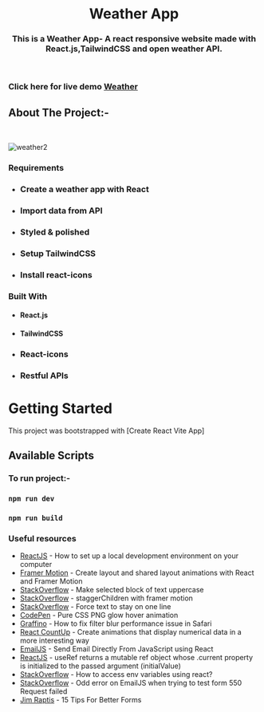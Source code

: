 <!-- PROJECT LOGO -->
<p align="center">

  <h1 align="center">Weather App</h1>

  <h3 align="center">
  This is a Weather App- A react responsive website made with React.js,TailwindCSS and open weather API.
  </h3>
 <br />
 

 ### Click here for live demo   <a href="https://siddharthchn-weather1.netlify.app/" target="_blank">Weather</a>

</p>

<!-- ABOUT THE PROJECT -->

## About The Project:-
<br>

![weather2](https://github.com/Siddharthchn/Weather-app-Task-/assets/109435160/99523feb-9d67-4cfb-b6b9-2ad2d93317dc)

### Requirements

- ### Create a weather app with React
- ### Import data from API 
- ### Styled & polished
- ### Setup TailwindCSS
- ### Install react-icons
  

### Built With

- #### React.js
- #### TailwindCSS
- ### React-icons
- ### Restful APIs

<!-- GETTING STARTED -->

# Getting Started

This project was bootstrapped with [Create React Vite App]

## Available Scripts

### To run project:-

### `npm run dev`

### `npm run build`


### Useful resources

- [ReactJS](https://reactjs.org/tutorial/tutorial.html) - How to set up a local development environment on your computer
- [Framer Motion](https://www.framer.com/docs/layout-animations/) - Create layout and shared layout animations with React and Framer Motion
- [StackOverflow](https://stackoverflow.com/questions/35184509/make-selected-block-of-text-uppercase) - Make selected block of text uppercase
- [StackOverflow](https://stackoverflow.com/questions/62007505/staggerchildren-with-framer-motion) - staggerChildren with framer motion
- [StackOverflow](https://stackoverflow.com/questions/37261988/force-text-to-stay-on-one-line) - Force text to stay on one line
- [CodePen](https://codepen.io/widhi_allan/pen/jOBewE) - Pure CSS PNG glow hover animation
- [Graffino](https://graffino.com/til/CjT2jrcLHP-how-to-fix-filter-blur-performance-issue-in-safari) - How to fix filter blur performance issue in Safari
- [React CountUp](https://github.com/glennreyes/react-countup) - Create animations that display numerical data in a more interesting way
- [EmailJS](https://www.emailjs.com/docs/examples/reactjs/) - Send Email Directly From JavaScript using React
- [ReactJS](https://it.reactjs.org/docs/hooks-reference.html#useref) - useRef returns a mutable ref object whose .current property is initialized to the passed argument (initialValue)
- [StackOverflow](https://stackoverflow.com/questions/71607893/how-to-access-env-variables-using-react) - How to access env variables using react?
- [StackOverflow](https://stackoverflow.com/questions/71357518/odd-error-on-emailjs-when-trying-to-test-form-550-request-failed) - Odd error on EmailJS when trying to test form 550 Request failed
- [Jim Raptis](https://medium.muz.li/15-tips-for-better-ui-forms-744febd107f9) - 15 Tips For Better Forms


